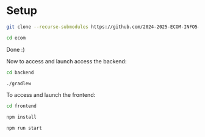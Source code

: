 # Setup
```bash
git clone --recurse-submodules https://github.com/2024-2025-ECOM-INFO5-G04/ecom.git

cd ecom
```

Done :) 

Now to access and launch access the backend:

```bash
cd backend

./gradlew
```

To access and launch the frontend:

```bash
cd frontend

npm install

npm run start
```